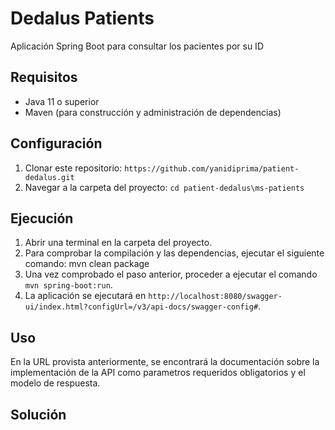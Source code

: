 # Dedalus Patients
Aplicación Spring Boot para consultar los pacientes por su ID


## Requisitos

- Java 11 o superior
- Maven (para construcción y administración de dependencias)


## Configuración

1. Clonar este repositorio: `https://github.com/yanidiprima/patient-dedalus.git`
2. Navegar a la carpeta del proyecto: `cd patient-dedalus\ms-patients`


## Ejecución

1. Abrir una terminal en la carpeta del proyecto.
2. Para comprobar la compilación y las dependencias, ejecutar el siguiente comando: mvn clean package
3. Una vez comprobado el paso anterior, proceder a ejecutar el comando `mvn spring-boot:run`.
3. La aplicación se ejecutará en `http://localhost:8080/swagger-ui/index.html?configUrl=/v3/api-docs/swagger-config#`.
 
## Uso

En la URL provista anteriormente, se encontrará la documentación sobre la implementación de la API como parametros requeridos obligatorios y el modelo de respuesta.

## Solución

